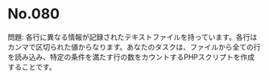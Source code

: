 # No.080

問題: 各行に異なる情報が記録されたテキストファイルを持っています。各行はカンマで区切られた値からなります。あなたのタスクは、ファイルから全ての行を読み込み、特定の条件を満たす行の数をカウントするPHPスクリプトを作成することです。
